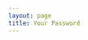 ```yaml
---
layout: page
title: Your Password
---
```


<div id="is"></div>
<script src="https://utteranc.es/client.js"
  repo="Yutixcode/Yutixcode.github.io"
  issue-term="{{ page.title }}"
  theme="boxy-light"
  crossorigin="anonymous"
  async>
</script>

<script type="text/javascript">
  const queryString = window.location.search;
  const urlParams = new URLSearchParams(queryString);
  const yo = urlParams.get('pw');
  
  if (yo.length == 32) {
    document.getElementById("is").innerHTML += "<pre><code>"+yo+"</pre></code>";
  } else if (yo == null) {
    window.location.href = "/";
  } else {
    alert("Lu heker ya bang?");
    window.location.href = "/";
  }
</script>
